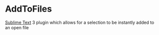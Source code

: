 # AddToFiles

[Sublime Text](https://www.sublimetext.com "Sublime Text") 3 plugin which allows for a selection to be instantly added to an open file
